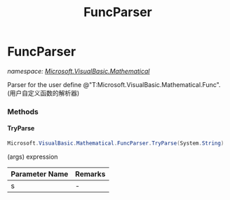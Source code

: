 ﻿---
title: FuncParser
---

# FuncParser
_namespace: [Microsoft.VisualBasic.Mathematical](N-Microsoft.VisualBasic.Mathematical.html)_

Parser for the user define @"T:Microsoft.VisualBasic.Mathematical.Func".(用户自定义函数的解析器)

### Methods

#### TryParse
```csharp
Microsoft.VisualBasic.Mathematical.FuncParser.TryParse(System.String)
```
<Function>(args) expression

|Parameter Name|Remarks|
|--------------|-------|
|s|-|





